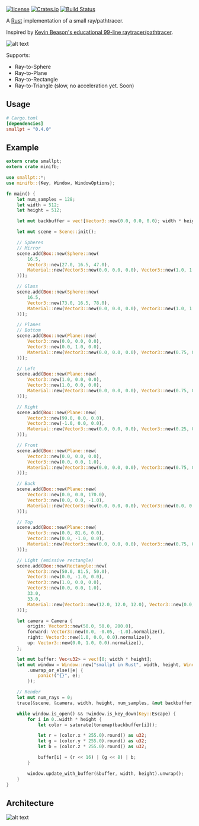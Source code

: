 [![license](https://img.shields.io/github/license/mashape/apistatus.svg)]()
[![Crates.io](https://img.shields.io/crates/v/smallpt.svg)](https://crates.io/crates/smallpt)
[![Build Status](https://travis-ci.org/zigguratvertigo/smallpt-rs.svg?branch=master)](https://travis-ci.org/zigguratvertigo/smallpt-rs)

A [Rust](https://www.rust-lang.org/) implementation of a small ray/pathtracer.

Inspired by [Kevin Beason's educational 99-line raytracer/pathtracer](http://www.kevinbeason.com/smallpt/).

![alt text](https://github.com/zigguratvertigo/smallpt-rs/blob/master/images/smallpt.png)

Supports:
- Ray-to-Sphere
- Ray-to-Plane
- Ray-to-Rectangle
- Ray-to-Triangle (slow, no acceleration yet. Soon)

Usage
-----

```toml
# Cargo.toml
[dependencies]
smallpt = "0.4.0"
```

Example
-------
```rust
extern crate smallpt;
extern crate minifb;

use smallpt::*;
use minifb::{Key, Window, WindowOptions};

fn main() {
    let num_samples = 128;
    let width = 512;
    let height = 512;

    let mut backbuffer = vec![Vector3::new(0.0, 0.0, 0.0); width * height];

    let mut scene = Scene::init();

    // Spheres
    // Mirror
    scene.add(Box::new(Sphere::new(
        16.5,
        Vector3::new(27.0, 16.5, 47.0),
        Material::new(Vector3::new(0.0, 0.0, 0.0), Vector3::new(1.0, 1.0, 1.0), BSDF::Mirror),
    )));

    // Glass
    scene.add(Box::new(Sphere::new(
        16.5,
        Vector3::new(73.0, 16.5, 78.0),
        Material::new(Vector3::new(0.0, 0.0, 0.0), Vector3::new(1.0, 1.0, 1.0), BSDF::Glass),
    )));

    // Planes
    // Bottom
    scene.add(Box::new(Plane::new(
        Vector3::new(0.0, 0.0, 0.0),
        Vector3::new(0.0, 1.0, 0.0),
        Material::new(Vector3::new(0.0, 0.0, 0.0), Vector3::new(0.75, 0.75, 0.75), BSDF::Diffuse),
    )));

    // Left
    scene.add(Box::new(Plane::new(
        Vector3::new(1.0, 0.0, 0.0),
        Vector3::new(1.0, 0.0, 0.0),
        Material::new(Vector3::new(0.0, 0.0, 0.0), Vector3::new(0.75, 0.25, 0.25), BSDF::Diffuse),
    )));

    // Right
    scene.add(Box::new(Plane::new(
        Vector3::new(99.0, 0.0, 0.0),
        Vector3::new(-1.0, 0.0, 0.0),
        Material::new(Vector3::new(0.0, 0.0, 0.0), Vector3::new(0.25, 0.25, 0.75), BSDF::Diffuse),
    )));

    // Front
    scene.add(Box::new(Plane::new(
        Vector3::new(0.0, 0.0, 0.0),
        Vector3::new(0.0, 0.0, 1.0),
        Material::new(Vector3::new(0.0, 0.0, 0.0), Vector3::new(0.75, 0.75, 0.75), BSDF::Diffuse),
    )));

    // Back
    scene.add(Box::new(Plane::new(
        Vector3::new(0.0, 0.0, 170.0),
        Vector3::new(0.0, 0.0, -1.0),
        Material::new(Vector3::new(0.0, 0.0, 0.0), Vector3::new(0.0, 0.0, 0.0), BSDF::Diffuse),
    )));

    // Top
    scene.add(Box::new(Plane::new(
        Vector3::new(0.0, 81.6, 0.0),
        Vector3::new(0.0, -1.0, 0.0),
        Material::new(Vector3::new(0.0, 0.0, 0.0), Vector3::new(0.75, 0.75, 0.75), BSDF::Diffuse),
    )));

    // Light (emissive rectangle)
    scene.add(Box::new(Rectangle::new(
        Vector3::new(50.0, 81.5, 50.0),
        Vector3::new(0.0, -1.0, 0.0),
        Vector3::new(1.0, 0.0, 0.0),
        Vector3::new(0.0, 0.0, 1.0),
        33.0,
        33.0,
        Material::new(Vector3::new(12.0, 12.0, 12.0), Vector3::new(0.0, 0.0, 0.0), BSDF::Diffuse),
    )));

    let camera = Camera {
        origin: Vector3::new(50.0, 50.0, 200.0),
        forward: Vector3::new(0.0, -0.05, -1.0).normalize(),
        right: Vector3::new(1.0, 0.0, 0.0).normalize(),
        up: Vector3::new(0.0, 1.0, 0.0).normalize(),
    };

    let mut buffer: Vec<u32> = vec![0; width * height];
    let mut window = Window::new("smallpt in Rust", width, height, WindowOptions::default())
        .unwrap_or_else(|e| {
            panic!("{}", e);
        });

    // Render
    let mut num_rays = 0;
    trace(&scene, &camera, width, height, num_samples, &mut backbuffer, &mut num_rays);

    while window.is_open() && !window.is_key_down(Key::Escape) {
        for i in 0..width * height {
            let color = saturate(tonemap(backbuffer[i]));

            let r = (color.x * 255.0).round() as u32;
            let g = (color.y * 255.0).round() as u32;
            let b = (color.z * 255.0).round() as u32;

            buffer[i] = (r << 16) | (g << 8) | b;
        }

        window.update_with_buffer(&buffer, width, height).unwrap();
    }
}
```

Architecture
------
![alt text](https://github.com/zigguratvertigo/smallpt-rs/blob/master/images/smallpt-uml.png)
